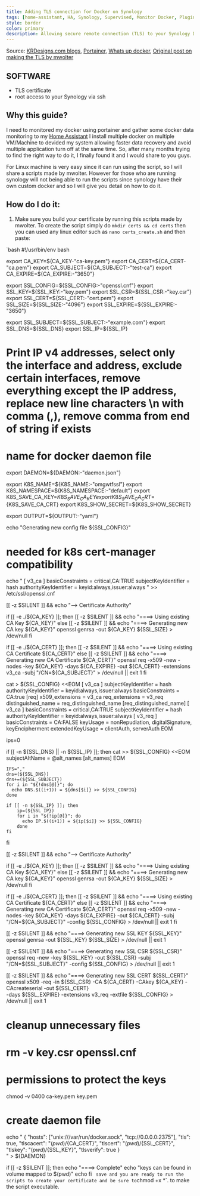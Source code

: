 ```yaml
---
title: Adding TLS connection for Docker on Synology
tags: [home-assistant, HA, Synology, Supervised, Monitor Docker, Plugin, HACS, TLS, Secure, WUD]
style: border
color: primary
description: Allowing secure remote connection (TLS) to your Synology Docker.
---
```

Source: [KRDesigns.com blogs](https://www.krdesigns.com), [Portainer](https://hub.docker.com/r/portainer/portainer-ce), [Whats up docker](https://github.com/fmartinou/whats-up-docker), [Original post on making the TLS by mwolter](https://community.home-assistant.io/t/whats-up-docker-how-to-keep-your-containers-up-to-date/168315/4)


## SOFTWARE
- TLS certificate
- root access to your Synology via ssh

## Why this guide?
I need to monitored my docker using portainer and gather some docker data monitoring to my [Home Assistant](https://www.home-assistant.io) I install multiple docker on multiple VM/Machine to devided my system allowing faster data recovery and avoid multiple application turn off at the same time. So, after many months trying to find the right way to do it, I finally found it and I would share to you guys.

For Linux machine is very easy since it can run using the script, so I will share a scripts made by mwolter. However for those who are running synology will not being able to run the scripts since synology have their own custom docker and so I will give you detail on how to do it.

## How do I do it:
1. Make sure you build your certificate by running this scripts made by mwolter. To create the script simply do `mkdir certs && cd certs` then you can used any linux editor such as `nano certs_create.sh`
and then paste:

`bash
#!/usr/bin/env bash

export CA_KEY=${CA_KEY-"ca-key.pem"}
export CA_CERT=${CA_CERT-"ca.pem"}
export CA_SUBJECT=${CA_SUBJECT:-"test-ca"}
export CA_EXPIRE=${CA_EXPIRE:-"3650"}

export SSL_CONFIG=${SSL_CONFIG:-"openssl.cnf"}
export SSL_KEY=${SSL_KEY:-"key.pem"}
export SSL_CSR=${SSL_CSR:-"key.csr"}
export SSL_CERT=${SSL_CERT:-"cert.pem"}
export SSL_SIZE=${SSL_SIZE:-"4096"}
export SSL_EXPIRE=${SSL_EXPIRE:-"3650"}

export SSL_SUBJECT=${SSL_SUBJECT:-"example.com"}
export SSL_DNS=${SSL_DNS}
export SSL_IP=${SSL_IP}

# Print IP v4 addresses, select only the interface and address, exclude certain interfaces, remove everything except the IP address, replace new line characters \n with comma (,), remove comma from end of string if exists

# name for docker daemon file
export DAEMON=${DAEMON:-"daemon.json"}

export K8S_NAME=${K8S_NAME:-"omgwtfssl"}
export K8S_NAMESPACE=${K8S_NAMESPACE:-"default"}
export K8S_SAVE_CA_KEY=${K8S_SAVE_CA_KEY}
export K8S_SAVE_CA_CRT=${K8S_SAVE_CA_CRT}
export K8S_SHOW_SECRET=${K8S_SHOW_SECRET}

export OUTPUT=${OUTPUT:-"yaml"}

echo "Generating new config file ${SSL_CONFIG}"

# needed for k8s cert-manager compatibility
echo "
[ v3_ca ]
basicConstraints = critical,CA:TRUE
subjectKeyIdentifier = hash
authorityKeyIdentifier = keyid:always,issuer:always
" >> /etc/ssl/openssl.cnf

[[ -z $SILENT ]] && echo "--> Certificate Authority"

if [[ -e ./${CA_KEY} ]]; then
    [[ -z $SILENT ]] && echo "====> Using existing CA Key ${CA_KEY}"
else
    [[ -z $SILENT ]] && echo "====> Generating new CA key ${CA_KEY}"
    openssl genrsa -out ${CA_KEY} ${SSL_SIZE} > /dev/null
fi

if [[ -e ./${CA_CERT} ]]; then
    [[ -z $SILENT ]] && echo "====> Using existing CA Certificate ${CA_CERT}"
else
    [[ -z $SILENT ]] && echo "====> Generating new CA Certificate ${CA_CERT}"
    openssl req -x509 -new -nodes -key ${CA_KEY} -days ${CA_EXPIRE} -out ${CA_CERT} -extensions v3_ca -subj "/CN=${CA_SUBJECT}" > /dev/null  || exit 1
fi

cat > ${SSL_CONFIG} <<EOM
[ v3_ca ]
subjectKeyIdentifier = hash
authorityKeyIdentifier = keyid:always,issuer:always
basicConstraints = CA:true
[req]
x509_extensions = v3_ca
req_extensions = v3_req
distinguished_name = req_distinguished_name
[req_distinguished_name]
[ v3_ca ]
basicConstraints = critical,CA:TRUE
subjectKeyIdentifier = hash
authorityKeyIdentifier = keyid:always,issuer:always
[ v3_req ]
basicConstraints = CA:FALSE
keyUsage = nonRepudiation, digitalSignature, keyEncipherment
extendedKeyUsage = clientAuth, serverAuth
EOM


ips=0

if [[ -n ${SSL_DNS} || -n ${SSL_IP} ]]; then
    cat >> ${SSL_CONFIG} <<EOM
subjectAltName = @alt_names
[alt_names]
EOM

	IFS=","
	dns=(${SSL_DNS})
	dns+=(${SSL_SUBJECT})
	for i in "${!dns[@]}"; do
	  echo DNS.$((i+1)) = ${dns[$i]} >> ${SSL_CONFIG}
	done

	if [[ -n ${SSL_IP} ]]; then
	    ip=(${SSL_IP})
	    for i in "${!ip[@]}"; do
	      echo IP.$((i+1)) = ${ip[$i]} >> ${SSL_CONFIG}
	    done
	fi
fi

[[ -z $SILENT ]] && echo "--> Certificate Authority"

if [[ -e ./${CA_KEY} ]]; then
    [[ -z $SILENT ]] && echo "====> Using existing CA Key ${CA_KEY}"
else
    [[ -z $SILENT ]] && echo "====> Generating new CA key ${CA_KEY}"
    openssl genrsa -out ${CA_KEY} ${SSL_SIZE} > /dev/null
fi

if [[ -e ./${CA_CERT} ]]; then
    [[ -z $SILENT ]] && echo "====> Using existing CA Certificate ${CA_CERT}"
else
    [[ -z $SILENT ]] && echo "====> Generating new CA Certificate ${CA_CERT}"
    openssl req -x509 -new -nodes -key ${CA_KEY} -days ${CA_EXPIRE} -out ${CA_CERT} -subj "/CN=${CA_SUBJECT}" -config ${SSL_CONFIG} > /dev/null  || exit 1
fi

[[ -z $SILENT ]] && echo "====> Generating new SSL KEY ${SSL_KEY}"
openssl genrsa -out ${SSL_KEY} ${SSL_SIZE} > /dev/null || exit 1

[[ -z $SILENT ]] && echo "====> Generating new SSL CSR ${SSL_CSR}"
openssl req -new -key ${SSL_KEY} -out ${SSL_CSR} -subj "/CN=${SSL_SUBJECT}" -config ${SSL_CONFIG} > /dev/null || exit 1

[[ -z $SILENT ]] && echo "====> Generating new SSL CERT ${SSL_CERT}"
openssl x509 -req -in ${SSL_CSR} -CA ${CA_CERT} -CAkey ${CA_KEY} -CAcreateserial -out ${SSL_CERT} \
    -days ${SSL_EXPIRE} -extensions v3_req -extfile ${SSL_CONFIG} > /dev/null || exit 1


# cleanup unnecessary files
# rm -v key.csr openssl.cnf

# permissions to protect the keys
chmod -v 0400 ca-key.pem key.pem

# create daemon file
echo "
{
    \"hosts\": [\"unix:///var/run/docker.sock\", \"tcp://0.0.0.0:2375\"],
    \"tls\": true,
    \"tlscacert\": \"$(pwd)/${CA_CERT}\",
    \"tlscert\": \"$(pwd)/${SSL_CERT}\",
    \"tlskey\": \"$(pwd)/${SSL_KEY}\",
    \"tlsverify\": true
}    
" > ${DAEMON}


if [[ -z $SILENT ]]; then
echo "====> Complete"
echo "keys can be found in volume mapped to $(pwd)"
echo
fi
` 
save and you are ready to run the scripts to create your certificate and be sure to `chmod +x *`. to make the script executable.

